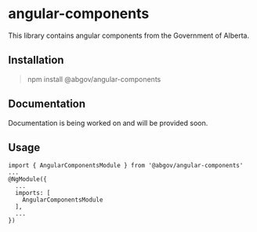 # angular-components

This library contains angular components from the Government of Alberta.

## Installation

> npm install @abgov/angular-components

## Documentation

Documentation is being worked on and will be provided soon.

## Usage

```
import { AngularComponentsModule } from '@abgov/angular-components'
...
@NgModule({
  ...
  imports: [
    AngularComponentsModule
  ],
  ...
})
```
